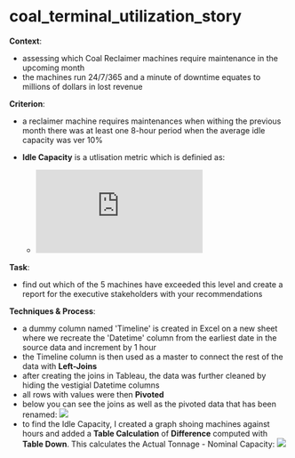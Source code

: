 # coal_terminal_utilization_story
**Context**:
  - assessing which Coal Reclaimer machines require maintenance in the upcoming month
  - the machines run 24/7/365 and a minute of downtime equates to millions of dollars in lost revenue

**Criterion**:
  - a reclaimer machine requires maintenances when withing the previous month there was at least one 8-hour period when the average idle capacity was ver 10%
  - **Idle Capacity** is a utlisation metric which is definied as:
  
    * ![equation](https://latex.codecogs.com/png.latex?%5Cdpi%7B100%7D%20%5Cbg_white%20Idle%20%5C%20Capcity%20%3D%20%5Cfrac%7B%28Actual%20%5C%20Tonnage%20-%20Nominal%20%5C%20Capacity%29%7D%7BNominal%20%5C%20Capacity%7D)
 
**Task**: 
- find out which of the 5 machines have exceeded this level and create a report for the executive stakeholders with your recommendations

**Techniques & Process**:
- a dummy column named 'Timeline' is created in Excel on a new sheet where we recreate the 'Datetime' column from the earliest date in the source data and increment by 1 hour
- the Timeline column is then used as a master to connect the rest of the data with **Left-Joins**
- after creating the joins in Tableau, the data was further cleaned by hiding the vestigial Datetime columns
- all rows with values were then **Pivoted**
- below you can see the joins as well as the pivoted data that has been renamed:
![](https://github.com/latiful-hassan/coal_terminal_utilization_story/blob/main/coal_terminal_screenshots/coal_joins.png)
- to find the Idle Capacity, I created a graph shoing machines against hours and added a **Table Calculation** of **Difference** computed with **Table Down**. This calculates the Actual Tonnage - Nominal Capacity:
![](https://github.com/latiful-hassan/coal_terminal_utilization_story/blob/main/coal_terminal_screenshots/coal_idle_capacity_table_calc.png)
